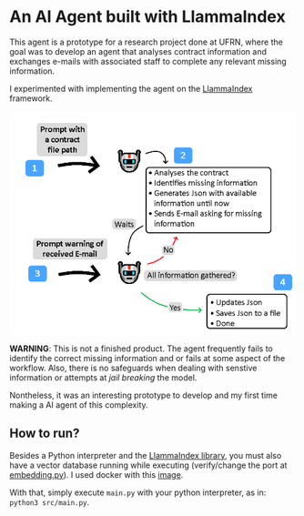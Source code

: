 # An AI Agent built with LlammaIndex

This agent is a prototype for a research project done at UFRN, where the goal was to develop an agent that analyses contract information and exchanges e-mails with associated staff to complete any relevant missing information.

I experimented with implementing the agent on the [LlammaIndex](https://github.com/run-llama/llama_index) framework.

![alt text](agent_diagram.png "Title")

**WARNING**: This is not a finished product. The agent frequently fails to identify the correct missing information and or fails at some aspect of the workflow. Also, there is no safeguards when dealing with senstive information or attempts at _jail breaking_ the model.

Nontheless, it was an interesting prototype to develop and my first time making a AI agent of this complexity.

## How to run?

Besides a Python interpreter and the [LlammaIndex library](https://github.com/run-llama/llama_index), you must also have a vector database running while executing (verify/change the port at [embedding.py](https://github.com/CinquilCinquil/LlammaIndexContractAgent/blob/main/src/embedding.py)). I used docker with this [image](https://hub.docker.com/r/pgvector/pgvector).

With that, simply execute `main.py` with your python interpreter, as in: `python3 src/main.py`.